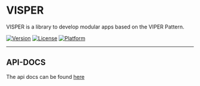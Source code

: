 # VISPER

VISPER is a library to develop modular apps based on the VIPER Pattern.

[![Version](https://img.shields.io/cocoapods/v/VISPER.svg?style=flat)](http://cocoapods.org/pods/VISPER)
[![License](https://img.shields.io/cocoapods/l/VISPER.svg?style=flat)](http://cocoapods.org/pods/VISPER)
[![Platform](https://img.shields.io/cocoapods/p/VISPER.svg?style=flat)](http://cocoapods.org/pods/VISPER)

---------------------------------------------------------------------------------------------------------

## API-DOCS

The api docs can be found [here](http://htmlpreview.github.io/?https://github.com/barteljan/VISPER/blob/master/docs/index.html)

<!--
##Einführung##

VISPER ist eine Bibliothek welche die Entwicklung von modularen IOS Apps auf Basis des VIPER-Modells erleichtern soll. VISPER dient hierbei vornehmlich zur Organisation der Kommunikation der einzelnen Komponenten dieses Modells.
Dazu stellt es eine Beispielimplementierungen, Protokolle und Basisklassen zur Implementierung einzelner VIPER Komponenten zur Verfügung. Das Framework unterstützt den Aufbau modularen Features/Komponenten, welche erst später zu einer Gesamtapplikation zusammen gesetzt werden. 

Das Design des Frameworks wurde von folgenden Artikeln stark inspiriert:
[Introduction to VIPER - Mutual Mobile](http://mutualmobile.github.io/blog/2013/12/04/viper-introduction/)
[Architecting iOS Apps with VIPER - Architecture - objc.io issue #13](http://www.objc.io/issue-13/viper.html)
[Clean Architecture](http://www.objc.io/issue-13/viper.html)
[Using CocoaPods to Modularize a Big iOS App - Hubspot.com](http://product.hubspot.com/blog/architecting-a-large-ios-app-with-cocoapods)

---------------------------------------------------------------------------------------------------------

##Installation##

VISPER ist über [CocoaPods](http://cocoapods.org) verfügbar. Um es zu installieren müssen Sie einfach folgende Zeile zu Ihrem Repository hinzufügen. 

```ruby
pod "VISPER"
```

Um das Beispielprojekt auszuführen, clonen Sie bitte dieses Repository und führen dann `pod install` im Beispielrepository (./Example) aus.

---------------------------------------------------------------------------------------------------------

##Kurze Einführung in das VIPER Modell##

Das [VIPER Modell](http://mutualmobile.github.io/blog/2013/12/04/viper-introduction/) beschreibt eine Software-Architektur in Anlehnung an das Konzept der "[Clean Architecture](http://pfadzurcleanarchitecture.de)" von Autor zur Entwicklung von iOS-Apps. Dazu versucht es die einzelnen Bestandteile einer App nach dem [Single Responsibility Principle]() in kleine nur für eine einzelne Funktionalität verantwortliche Komponenten zu unterteilen und in Schichten, von einander unabhängig zu organisieren. Es wurde erstmalig im Artikel [Introduction to VIPER](http://mutualmobile.github.io/blog/2013/12/04/viper-introduction/) von Mutal Mobile vorgestellt. VIPER ist ein Akronym welches sich aus aus den fünf von ihm beschriebenen Softwareschichten zusammen setzt.

Die innerhalb einer VIPER Anwendung unterschiedenen Schichten sind im einzelnen:

* View
* Interactor
* Presenter
* Entity
* Routing 

###Die View-Schicht (View Layer) - View und Viewcontroller###

Der View einer Anwendung kümmert sich innerhalb des VIPER Modells um die konkrete Darstellung der einzelnen Benutzerinterfaces und die Annahme von Interaktionen mit dem Nutzer. Um dieser Aufgabe gerecht zu werden kommuniziert sie nur mit der Presenter-Schicht der Anwendung. Innerhalb von VISPER wird die Viewschicht durch ein Objekt der Klasse UIView und einen zugehörigen View-Controller übernommen. Ein ViewController kann hierzu die Basisklasse VISPERViewController oder das Protokol IVISPERViewController erweitern/implementieren, welche ihm verschiedene nützliche Standardfunktionalitäten/Schnittstellen zur Kommunikation mit anderen Komponenten des Frameworks zur Verfügung stellt. Typische Aufgaben der View Schicht sind zum Beispiel die Darstellung von UI-Elementen, Animationen, sowie die Annahme von Taps auf einen Button.

###Die Presentationsschicht (Presentation Layer) - Presenter###

Die Presentations Schicht verarbeitet die aus der Verarbeitungsschicht kommenden Daten zur Darstellung innerhalb der View und nimmt aus der View-Schicht Interaktionen des Nutzers entgegen um die darauf folgenden Aktionen/Funktionalitäten innerhalb der Routing- und Interaktionsschicht auszulösen. Innerhalb von VISPER können Presenter durch Objekte mit dem Protokol IVISPERPresenter, IVISPERControllerPresenter sowie den zugehörigen Basisklassen VISPERPresenter und VISPERControllerPresenter übernommen. Diese stellen Funktionalitäten zur Kommunikation mit anderen VISPERKomponenten zur Verfügung. Typische Aufgaben welche innerhalb der Presentationsschicht durchgeführt werden, bestehen in der Formatierung von Ausgabewerten, der Validierung von Eingabewerten und der Reaktion auf Benutzereingaben innerhalb der View-Schicht. View und Presenter sind in VIPER ähnlich wie im der oft bekannteren [MVVM-Model](http://www.objc.io/issues/13-architecture/mvvm/) organisiert.

###Die Verarbeitungsschicht (Interactor Layer) - Interactor, ComposedRepository und ComposedPersistenceStore###

Die Verarbeitungsschicht enthält die eigentliche Businesslogik der Anwendung. Sie enthält keinerlei Wissen über View und Routingschicht und kommuniziert einzig und allein mit der Presentationsschicht und Entity-Schicht. Dies führt dazu, dass das in dieser Schicht implementierte Domänenwissen von der Darstellung und Speicherung der enthaltenen und verarbeiteten Daten unabhängig ist. Innerhalb der Interaktionsschicht werden Daten verarbeitet, aus der Entityschicht geladen und gespeichert, und an die Präsentationsschicht weiter gegeben. 

###Die Entity-Schicht (Entity Layer) - Repository, PersistenceStore und Datenhaltung###


###Die Routing-Schicht (Routing Layer) - der Wireframe###


## Autor

Jan Bartel, barteljan@yahoo.de

## Lizenz

VISPER is available under the MIT license. See the LICENSE file for more info.
-->
